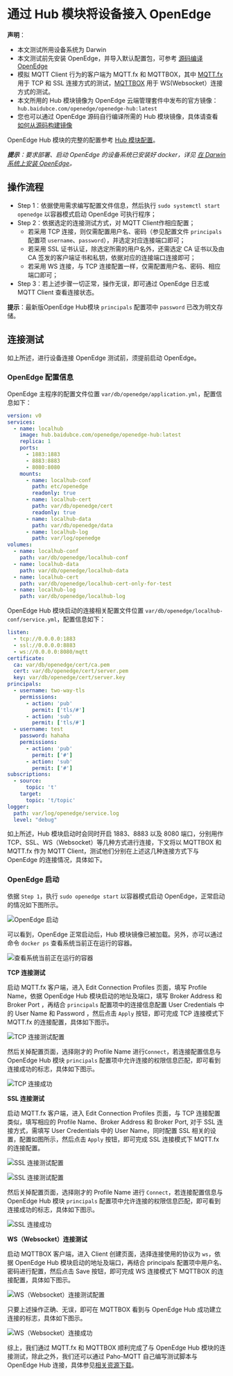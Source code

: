 # 通过 Hub 模块将设备接入 OpenEdge

**声明**：

- 本文测试所用设备系统为 Darwin
- 本文测试前先安装 OpenEdge，并导入默认配置包，可参考 [源码编译 OpenEdge](../setup/Build-from-Source.md)
- 模拟 MQTT Client 行为的客户端为 MQTT.fx 和 MQTTBOX，其中 [MQTT.fx](../Resources-download.md) 用于 TCP 和 SSL 连接方式的测试，[MQTTBOX](../Resources-download.md) 用于 WS(Websocket）连接方式的测试。
- 本文所用的 Hub 模块镜像为 OpenEdge 云端管理套件中发布的官方镜像：`hub.baidubce.com/openedge/openedge-hub:latest`
- 您也可以通过 OpenEdge 源码自行编译所需的 Hub 模块镜像，具体请查看 [如何从源码构建镜像](../setup/Build-OpenEdge-from-Source.md)

OpenEdge Hub 模块的完整的配置参考 [Hub 模块配置](./Config-interpretation.md)。

_**提示**：要求部署、启动 OpenEdge 的设备系统已安装好 docker，详见 [在 Darwin 系统上安装 OpenEdge](../setup/Install-OpenEdge-on-Darwin.md)。_

## 操作流程

- Step 1：依据使用需求编写配置文件信息，然后执行 `sudo systemctl start openedge` 以容器模式启动 OpenEdge 可执行程序；
- Step 2：依据选定的连接测试方式，对 MQTT Client作相应配置；
    - 若采用 TCP 连接，则仅需配置用户名、密码（参见配置文件 `principals` 配置项 `username`、`password`），并选定对应连接端口即可；
    - 若采用 SSL 证书认证，除选定所需的用户名外，还需选定 CA 证书以及由 CA 签发的客户端证书和私钥，依据对应的连接端口连接即可；
    - 若采用 WS 连接，与 TCP 连接配置一样，仅需配置用户名、密码、相应端口即可；
- Step 3：若上述步骤一切正常，操作无误，即可通过 OpenEdge 日志或 MQTT Client 查看连接状态。

**提示**：最新版OpenEdge Hub模块 `principals` 配置项中 `password` 已改为明文存储。

## 连接测试

如上所述，进行设备连接 OpenEdge 测试前，须提前启动 OpenEdge。

### OpenEdge 配置信息

OpenEdge 主程序的配置文件位置 `var/db/openedge/application.yml`，配置信息如下：

```yaml
version: v0
services:
  - name: localhub
    image: hub.baidubce.com/openedge/openedge-hub:latest
    replica: 1
    ports:
      - 1883:1883
      - 8883:8883
      - 8080:8080
    mounts:
      - name: localhub-conf
        path: etc/openedge
        readonly: true
      - name: localhub-cert
        path: var/db/openedge/cert
        readonly: true
      - name: localhub-data
        path: var/db/openedge/data
      - name: localhub-log
        path: var/log/openedge
volumes:
  - name: localhub-conf
    path: var/db/openedge/localhub-conf
  - name: localhub-data
    path: var/db/openedge/localhub-data
  - name: localhub-cert
    path: var/db/openedge/localhub-cert-only-for-test
  - name: localhub-log
    path: var/db/openedge/localhub-log
```

OpenEdge Hub 模块启动的连接相关配置文件位置 `var/db/openedge/localhub-conf/service.yml`，配置信息如下：

```yaml
listen:
  - tcp://0.0.0.0:1883
  - ssl://0.0.0.0:8883
  - ws://0.0.0.0:8080/mqtt
certificate:
  ca: var/db/openedge/cert/ca.pem
  cert: var/db/openedge/cert/server.pem
  key: var/db/openedge/cert/server.key
principals:
  - username: two-way-tls
    permissions:
      - action: 'pub'
        permit: ['tls/#']
      - action: 'sub'
        permit: ['tls/#']
  - username: test
    password: hahaha
    permissions:
      - action: 'pub'
        permit: ['#']
      - action: 'sub'
        permit: ['#']
subscriptions:
  - source:
      topic: 't'
    target:
      topic: 't/topic'
logger:
  path: var/log/openedge/service.log
  level: "debug"
```

如上所述，Hub 模块启动时会同时开启 1883、8883 以及 8080 端口，分别用作 TCP、SSL、WS（Websocket）等几种方式进行连接，下文将以 MQTTBOX 和 MQTT.fx 作为 MQTT Client，测试他们分别在上述这几种连接方式下与 OpenEdge 的连接情况，具体如下。

### OpenEdge 启动

依据 `Step 1`，执行 `sudo openedge start` 以容器模式启动 OpenEdge，正常启动的情况如下图所示。

![OpenEdge 启动](../../images/tutorials/connect/openedge-hub-start.png)

可以看到，OpenEdge 正常启动后，Hub 模块镜像已被加载。另外，亦可以通过命令 `docker ps` 查看系统当前正在运行的容器。

![查看系统当前正在运行的容器](../../images/tutorials/connect/container-openedge-hub-run.png)

**TCP 连接测试**

启动 MQTT.fx 客户端，进入 Edit Connection Profiles 页面，填写 Profile Name，依据 OpenEdge Hub 模块启动的地址及端口，填写 Broker Address 和 Broker Port ，再结合 `principals` 配置项中的连接信息配置 User Credentials 中的 User Name 和 Password ，然后点击 `Apply` 按钮，即可完成 TCP 连接模式下 MQTT.fx 的连接配置，具体如下图示。

![TCP 连接测试配置](../../images/tutorials/connect/mqttbox-tcp-connect-config.png)

然后关掉配置页面，选择刚才的 Profile Name 进行`Connect`，若连接配置信息与 OpenEdge Hub 模块 `principals` 配置项中允许连接的权限信息匹配，即可看到连接成功的标志，具体如下图示。

![TCP 连接成功](../../images/tutorials/connect/mqttbox-tcp-connect-success.png)

**SSL 连接测试**

启动 MQTT.fx 客户端，进入 Edit Connection Profiles 页面，与 TCP 连接配置类似，填写相应的 Profile Name、Broker Address 和 Broker Port, 对于 SSL 连接方式，需填写 User Credentials 中的 User Name，同时配置 SSL 相关的设置，配置如图所示，然后点击 `Apply` 按钮，即可完成 SSL 连接模式下 MQTT.fx 的连接配置。

![SSL 连接测试配置](../../images/tutorials/connect/mqttbox-ssl-connect-config1.png)

![SSL 连接测试配置](../../images/tutorials/connect/mqttbox-ssl-connect-config2.png)

然后关掉配置页面，选择刚才的 Profile Name 进行 `Connect`，若连接配置信息与 OpenEdge Hub 模块  `principals` 配置项中允许连接的权限信息匹配，即可看到连接成功的标志，具体如下图示。

![SSL 连接成功](../../images/tutorials/connect/mqttbox-ssl-connect-success.png)

**WS（Websocket）连接测试**

启动 MQTTBOX 客户端，进入 Client 创建页面，选择连接使用的协议为 `ws`，依据 OpenEdge Hub 模块启动的地址及端口，再结合 principals 配置项中用户名、密码进行配置，然后点击 Save 按钮，即可完成 WS 连接模式下 MQTTBOX 的连接配置，具体如下图示。

![WS（Websocket）连接测试配置](../../images/tutorials/connect/mqttbox-ws-connect-config.png)

只要上述操作正确、无误，即可在 MQTTBOX 看到与 OpenEdge Hub 成功建立连接的标志，具体如下图示。

![WS（Websocket）连接成功](../../images/tutorials/connect/mqttbox-ws-connect-success.png)

综上，我们通过 MQTT.fx 和 MQTTBOX 顺利完成了与 OpenEdge Hub 模块的连接测试，除此之外，我们还可以通过 Paho-MQTT 自己编写测试脚本与 OpenEdge Hub 连接，具体参见[相关资源下载](../Resources-download.md)。
